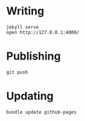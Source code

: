 # Writing

    jekyll serve
    open http://127.0.0.1:4000/

# Publishing

    git push

# Updating

    bundle update github-pages
